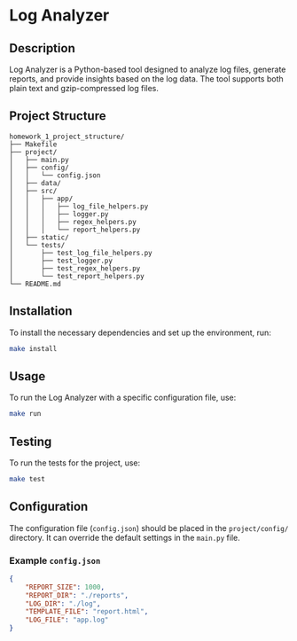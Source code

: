 # Log Analyzer

## Description
Log Analyzer is a Python-based tool designed to analyze log files, generate reports, and provide insights based on the log data. The tool supports both plain text and gzip-compressed log files.

## Project Structure


```plaintext
homework_1_project_structure/
├── Makefile
├── project/
│   ├── main.py
│   ├── config/
│   │   └── config.json
│   ├── data/
│   ├── src/
│   │   ├── app/
│   │   │   ├── log_file_helpers.py
│   │   │   ├── logger.py
│   │   │   ├── regex_helpers.py
│   │   │   └── report_helpers.py
│   ├── static/
│   └── tests/
│       ├── test_log_file_helpers.py
│       ├── test_logger.py
│       ├── test_regex_helpers.py
│       └── test_report_helpers.py
└── README.md
```


## Installation
To install the necessary dependencies and set up the environment, run:
```sh
make install
```

## Usage
To run the Log Analyzer with a specific configuration file, use:
```sh
make run
```

## Testing
To run the tests for the project, use:
```sh
make test
```

## Configuration
The configuration file (`config.json`) should be placed in the `project/config/` directory. It can override the default settings in the `main.py` file.

### Example `config.json`
```json
{
    "REPORT_SIZE": 1000,
    "REPORT_DIR": "./reports",
    "LOG_DIR": "./log",
    "TEMPLATE_FILE": "report.html",
    "LOG_FILE": "app.log"
}
```
